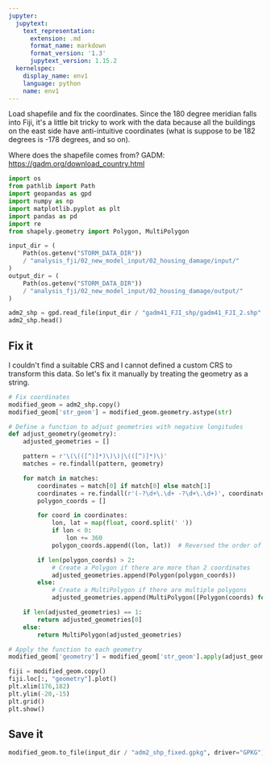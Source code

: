 ```yaml
---
jupyter:
  jupytext:
    text_representation:
      extension: .md
      format_name: markdown
      format_version: '1.3'
      jupytext_version: 1.15.2
  kernelspec:
    display_name: env1
    language: python
    name: env1
---
```


<!-- #region -->
Load shapefile and fix the coordinates. Since the 180 degree meridian falls into Fiji, it's a little bit tricky to work with the data because all the buildings on the east side have anti-intuitive coordinates (what is suppose to be 182 degrees is -178 degrees, and so on).


Where does the shapefile comes from? GADM: https://gadm.org/download_country.html
<!-- #endregion -->

```python
import os
from pathlib import Path
import geopandas as gpd
import numpy as np
import matplotlib.pyplot as plt
import pandas as pd
import re
from shapely.geometry import Polygon, MultiPolygon
```

```python
input_dir = (
    Path(os.getenv("STORM_DATA_DIR"))
    / "analysis_fji/02_new_model_input/02_housing_damage/input/"
)
output_dir = (
    Path(os.getenv("STORM_DATA_DIR"))
    / "analysis_fji/02_new_model_input/02_housing_damage/output/"
)
```

```python
adm2_shp = gpd.read_file(input_dir / "gadm41_FJI_shp/gadm41_FJI_2.shp" )
adm2_shp.head()
```

## Fix it


I couldn't find a suitable CRS and I cannot defined a custom CRS to transform this data. So let's fix it manually by treating the geometry as a string.

```python
# Fix coordinates
modified_geom = adm2_shp.copy()
modified_geom['str_geom'] = modified_geom.geometry.astype(str)

# Define a function to adjust geometries with negative longitudes
def adjust_geometry(geometry):
    adjusted_geometries = []

    pattern = r'\(\(([^)]*)\)\)|\(([^)]*)\)'
    matches = re.findall(pattern, geometry)

    for match in matches:
        coordinates = match[0] if match[0] else match[1]
        coordinates = re.findall(r'(-?\d+\.\d+ -?\d+\.\d+)', coordinates)
        polygon_coords = []

        for coord in coordinates:
            lon, lat = map(float, coord.split(' '))
            if lon < 0:
                lon += 360
            polygon_coords.append((lon, lat))  # Reversed the order of lon and lat

        if len(polygon_coords) > 2:
            # Create a Polygon if there are more than 2 coordinates
            adjusted_geometries.append(Polygon(polygon_coords))
        else:
            # Create a MultiPolygon if there are multiple polygons
            adjusted_geometries.append(MultiPolygon([Polygon(coords) for coords in polygon_coords]))

    if len(adjusted_geometries) == 1:
        return adjusted_geometries[0]
    else:
        return MultiPolygon(adjusted_geometries)

# Apply the function to each geometry
modified_geom['geometry'] = modified_geom['str_geom'].apply(adjust_geometry)
```

```python
fiji = modified_geom.copy()
fiji.loc[:, "geometry"].plot()
plt.xlim(176,182)
plt.ylim(-20,-15)
plt.grid()
plt.show()
```

## Save it

```python
modified_geom.to_file(input_dir / "adm2_shp_fixed.gpkg", driver="GPKG")
```
